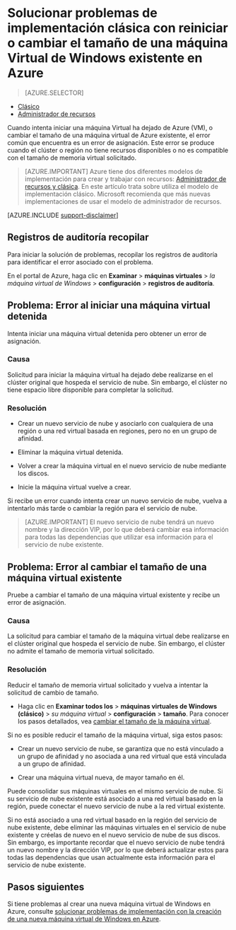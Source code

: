 <properties
   pageTitle="VM reiniciar o cambiar el tamaño de problemas | Microsoft Azure"
   description="Solucionar problemas de implementación clásica con reiniciar o cambiar el tamaño de una máquina Virtual de Windows existente en Azure"
   services="virtual-machines-windows"
   documentationCenter=""
   authors="Deland-Han"
   manager="felixwu"
   editor=""
   tags="top-support-issue"/>

<tags
   ms.service="virtual-machines-windows"
   ms.topic="support-article"
   ms.tgt_pltfrm="vm-windows"
   ms.workload="required"
   ms.date="09/20/2016"
   ms.devlang="na"
   ms.author="delhan"/>

# <a name="troubleshoot-classic-deployment-issues-with-restarting-or-resizing-an-existing-windows-virtual-machine-in-azure"></a>Solucionar problemas de implementación clásica con reiniciar o cambiar el tamaño de una máquina Virtual de Windows existente en Azure

> [AZURE.SELECTOR]
- [Clásico](virtual-machines-windows-classic-restart-resize-error-troubleshooting.md)
- [Administrador de recursos](../../virtual-machines-windows-restart-resize-error-troubleshooting.md)

Cuando intenta iniciar una máquina Virtual ha dejado de Azure (VM), o cambiar el tamaño de una máquina virtual de Azure existente, el error común que encuentra es un error de asignación. Este error se produce cuando el clúster o región no tiene recursos disponibles o no es compatible con el tamaño de memoria virtual solicitado.
> [AZURE.IMPORTANT] Azure tiene dos diferentes modelos de implementación para crear y trabajar con recursos: [Administrador de recursos y clásica](../../../resource-manager-deployment-model.md).  En este artículo trata sobre utiliza el modelo de implementación clásico. Microsoft recomienda que más nuevas implementaciones de usar el modelo de administrador de recursos.

[AZURE.INCLUDE [support-disclaimer](../../../../includes/support-disclaimer.md)]

## <a name="collect-audit-logs"></a>Registros de auditoría recopilar

Para iniciar la solución de problemas, recopilar los registros de auditoría para identificar el error asociado con el problema.

En el portal de Azure, haga clic en **Examinar** > **máquinas virtuales** > _la máquina virtual de Windows_ > **configuración** > **registros de auditoría**.

## <a name="issue-error-when-starting-a-stopped-vm"></a>Problema: Error al iniciar una máquina virtual detenida

Intenta iniciar una máquina virtual detenida pero obtener un error de asignación.

### <a name="cause"></a>Causa

Solicitud para iniciar la máquina virtual ha dejado debe realizarse en el clúster original que hospeda el servicio de nube. Sin embargo, el clúster no tiene espacio libre disponible para completar la solicitud.

### <a name="resolution"></a>Resolución

* Crear un nuevo servicio de nube y asociarlo con cualquiera de una región o una red virtual basada en regiones, pero no en un grupo de afinidad.

* Eliminar la máquina virtual detenida.

* Volver a crear la máquina virtual en el nuevo servicio de nube mediante los discos.

* Inicie la máquina virtual vuelve a crear.

Si recibe un error cuando intenta crear un nuevo servicio de nube, vuelva a intentarlo más tarde o cambiar la región para el servicio de nube.

> [AZURE.IMPORTANT] El nuevo servicio de nube tendrá un nuevo nombre y la dirección VIP, por lo que deberá cambiar esa información para todas las dependencias que utilizar esa información para el servicio de nube existente.

## <a name="issue-error-when-resizing-an-existing-vm"></a>Problema: Error al cambiar el tamaño de una máquina virtual existente

Pruebe a cambiar el tamaño de una máquina virtual existente y recibe un error de asignación.

### <a name="cause"></a>Causa

La solicitud para cambiar el tamaño de la máquina virtual debe realizarse en el clúster original que hospeda el servicio de nube. Sin embargo, el clúster no admite el tamaño de memoria virtual solicitado.

### <a name="resolution"></a>Resolución

Reducir el tamaño de memoria virtual solicitado y vuelva a intentar la solicitud de cambio de tamaño.

* Haga clic en **Examinar todos los** > **máquinas virtuales de Windows (clásico)** > _su máquina virtual_ > **configuración** > **tamaño**. Para conocer los pasos detallados, vea [cambiar el tamaño de la máquina virtual](https://msdn.microsoft.com/library/dn168976.aspx).

Si no es posible reducir el tamaño de la máquina virtual, siga estos pasos:

  * Crear un nuevo servicio de nube, se garantiza que no está vinculado a un grupo de afinidad y no asociada a una red virtual que está vinculada a un grupo de afinidad.

  * Crear una máquina virtual nueva, de mayor tamaño en él.

Puede consolidar sus máquinas virtuales en el mismo servicio de nube. Si su servicio de nube existente está asociado a una red virtual basado en la región, puede conectar el nuevo servicio de nube a la red virtual existente.

Si no está asociado a una red virtual basado en la región del servicio de nube existente, debe eliminar las máquinas virtuales en el servicio de nube existente y créelas de nuevo en el nuevo servicio de nube de sus discos. Sin embargo, es importante recordar que el nuevo servicio de nube tendrá un nuevo nombre y la dirección VIP, por lo que deberá actualizar estos para todas las dependencias que usan actualmente esta información para el servicio de nube existente.

## <a name="next-steps"></a>Pasos siguientes

Si tiene problemas al crear una nueva máquina virtual de Windows en Azure, consulte [solucionar problemas de implementación con la creación de una nueva máquina virtual de Windows en Azure](../../virtual-machines-windows-troubleshoot-deployment-new-vm.md).
